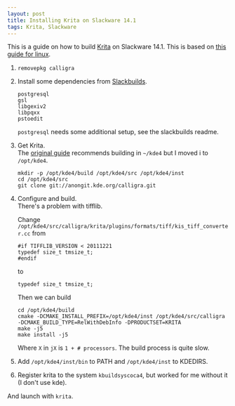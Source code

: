 ```yaml
---
layout: post
title: Installing Krita on Slackware 14.1
tags: Krita, Slackware
---
```


This is a guide on how to build [Krita][] on Slackware 14.1. This is based on [this guide for linux][install_krita].

1. `removepkg calligra`
2. Install some dependencies from [Slackbuilds][].
    ```
    postgresql
    gsl
    libgexiv2
    libpqxx
    pstoedit
    ```
    `postgresql` needs some additional setup, see the slackbuilds readme.
3. Get Krita.  
    The [original guide][install_krita] recommends building in `~/kde4` but I moved i to `/opt/kde4`.

    ```
    mkdir -p /opt/kde4/build /opt/kde4/src /opt/kde4/inst
    cd /opt/kde4/src
    git clone git://anongit.kde.org/calligra.git
    ```
3. Configure and build.  
    There's a problem with tifflib.

    Change `/opt/kde4/src/calligra/krita/plugins/formats/tiff/kis_tiff_converter.cc` from

    ```
    #if TIFFLIB_VERSION < 20111221
    typedef size_t tmsize_t;
    #endif
    ```

    to

    ```
    typedef size_t tmsize_t;
    ```

    Then we can build

    ```
    cd /opt/kde4/build
    cmake -DCMAKE_INSTALL_PREFIX=/opt/kde4/inst /opt/kde4/src/calligra -DCMAKE_BUILD_TYPE=RelWithDebInfo -DPRODUCTSET=KRITA
    make -j5
    make install -j5
    ```

    Where `X` in `jX` is `1 + # processors`. The build process is quite slow.
4. Add `/opt/kde4/inst/bin` to PATH and `/opt/kde4/inst` to KDEDIRS.
5. Register krita to the system `kbuildsyscoca4`, but worked for me without it (I don't use kde).

And launch with `krita`.


[install_krita]: http://www.davidrevoy.com/article193/guide-building-krita-on-linux-for-cats "Install Krita"
[Krita]: https://krita.org/ "Krita Digital Painting"
[Slackbuilds]: http://slackbuilds.org "Slackbuilds"
